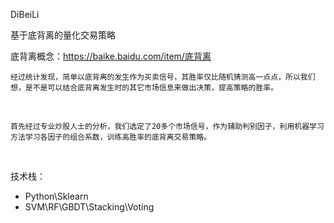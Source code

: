 DiBeiLi

基于底背离的量化交易策略

底背离概念：https://baike.baidu.com/item/底背离

    经过统计发现，简单以底背离的发生作为买卖信号，其胜率仅比随机猜测高一点点，所以我们想，是不是可以结合底背离发生时的其它市场信息来做出决策，提高策略的胜率。

<br/>

    首先经过专业炒股人士的分析，我们选定了20多个市场信号，作为辅助判别因子，利用机器学习方法学习各因子的组合系数，训练高胜率的底背离交易策略。

<br/>

技术栈：

- Python\Sklearn
- SVM\RF\GBDT\Stacking\Voting

